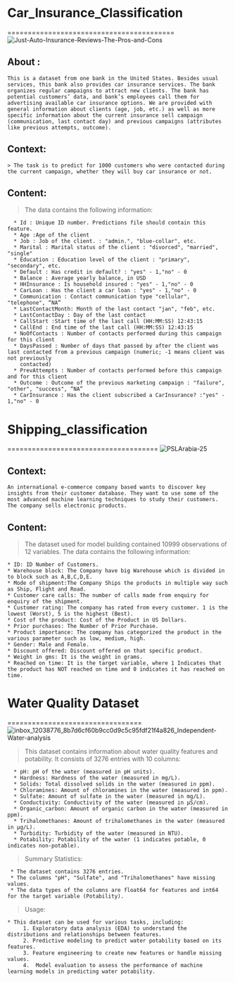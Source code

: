 # Car_Insurance_Classification
  =========================================
  ![Just-Auto-Insurance-Reviews-The-Pros-and-Cons](https://github.com/nayana142/Classification_Case_Studies/assets/120770261/3cf08e2f-1a42-4cf2-82bf-6a6eebae691c)

## About :
    This is a dataset from one bank in the United States. Besides usual services, this bank also provides car insurance services. The bank organizes regular campaigns to attract new clients. The bank has potential customers’ data, and bank’s employees call them for advertising available car insurance options. We are provided with general information about clients (age, job, etc.) as well as more specific information about the current insurance sell campaign (communication, last contact day) and previous campaigns (attributes like previous attempts, outcome). 
## Context:

    > The task is to predict for 1000 customers who were contacted during the current campaign, whether they will buy car insurance or not.
## Content:

> The data contains the following information:

      * Id : Unique ID number. Predictions file should contain this feature.
      * Age :Age of the client
      * Job : Job of the client. : "admin.", "blue-collar", etc.
      * Marital : Marital status of the client : "divorced", "married", "single"
      * Education : Education level of the client : "primary", "secondary", etc.
      * Default : Has credit in default? : "yes" - 1,"no" - 0
      * Balance : Average yearly balance, in USD
      * HHInsurance : Is household insured : "yes" - 1,"no" - 0
      * CarLoan : Has the client a car loan : "yes" - 1,"no" - 0
      * Communication : Contact communication type "cellular", "telephone", “NA”
      * LastContactMonth: Month of the last contact "jan", "feb", etc.
      * LastContactDay : Day of the last contact
      * CallStart :Start time of the last call (HH:MM:SS) 12:43:15
      * CallEnd : End time of the last call (HH:MM:SS) 12:43:15
      * NoOfContacts : Number of contacts performed during this campaign for this client
      * DaysPassed : Number of days that passed by after the client was last contacted from a previous campaign (numeric; -1 means client was not previously 
        contacted)
      * PrevAttempts : Number of contacts performed before this campaign and for this client
      * Outcome : Outcome of the previous marketing campaign : "failure", "other", "success", “NA”
      * CarInsurance : Has the client subscribed a CarInsurance? :"yes" - 1,"no" - 0

# Shipping_classification
 =====================================
![PSLArabia-25](https://github.com/nayana142/Classification_Case_Studies/assets/120770261/b24b0d0a-5af2-4251-b4ab-bf610e1c6c30)

## Context:
    An international e-commerce company based wants to discover key insights from their customer database. They want to use some of the most advanced machine learning techniques to study their customers. The company sells electronic products.

## Content:

> The dataset used for model building contained 10999 observations of 12 variables.
> The data contains the following information:

    * ID: ID Number of Customers.
    * Warehouse block: The Company have big Warehouse which is divided in to block such as A,B,C,D,E.
    * Mode of shipment:The Company Ships the products in multiple way such as Ship, Flight and Road.
    * Customer care calls: The number of calls made from enquiry for enquiry of the shipment.
    * Customer rating: The company has rated from every customer. 1 is the lowest (Worst), 5 is the highest (Best).
    * Cost of the product: Cost of the Product in US Dollars.
    * Prior purchases: The Number of Prior Purchase.
    * Product importance: The company has categorized the product in the various parameter such as low, medium, high.
    * Gender: Male and Female.
    * Discount offered: Discount offered on that specific product.
    * Weight in gms: It is the weight in grams.
    * Reached on time: It is the target variable, where 1 Indicates that the product has NOT reached on time and 0 indicates it has reached on time.


# Water Quality Dataset
=================================
![inbox_12038776_8b7d6cf60b9cc0d9c5c95fdf21f4a826_Independent-Water-analysis](https://github.com/nayana142/Classification_Case_Studies/assets/120770261/088f59a7-f683-4abc-9106-479c9bed44a3)

> This dataset contains information about water quality features and potability. It consists of 3276 entries with 10 columns:

      * pH: pH of the water (measured in pH units).
      * Hardness: Hardness of the water (measured in mg/L).
      * Solids: Total dissolved solids in the water (measured in ppm).
      * Chloramines: Amount of chloramines in the water (measured in ppm).
      * Sulfate: Amount of sulfate in the water (measured in mg/L).
      * Conductivity: Conductivity of the water (measured in μS/cm).
      * Organic_carbon: Amount of organic carbon in the water (measured in ppm).
      * Trihalomethanes: Amount of trihalomethanes in the water (measured in μg/L).
      * Turbidity: Turbidity of the water (measured in NTU).
      * Potability: Potability of the water (1 indicates potable, 0 indicates non-potable).
> Summary Statistics:

     * The dataset contains 3276 entries.
     * The columns "pH", "Sulfate", and "Trihalomethanes" have missing values.
     * The data types of the columns are float64 for features and int64 for the target variable (Potability).
> Usage:

    * This dataset can be used for various tasks, including:
         1. Exploratory data analysis (EDA) to understand the distributions and relationships between features.
         2. Predictive modeling to predict water potability based on its features.
         3. Feature engineering to create new features or handle missing values.
         4.  Model evaluation to assess the performance of machine learning models in predicting water potability.
